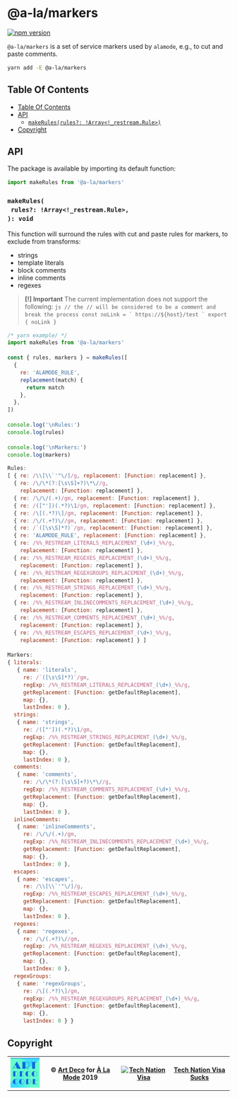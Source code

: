# @a-la/markers

[![npm version](https://badge.fury.io/js/%40a-la%2Fmarkers.svg)](https://npmjs.org/package/@a-la/markers)

`@a-la/markers` is a set of service markers used by `alamode`, e.g., to cut and paste comments.

```sh
yarn add -E @a-la/markers
```

## Table Of Contents

- [Table Of Contents](#table-of-contents)
- [API](#api)
  * [`makeRules(rules?: !Array<!_restream.Rule>)`](#makerulesrules-array_restreamrule-void)
- [Copyright](#copyright)


## API

The package is available by importing its default function:

```js
import makeRules from '@a-la/markers'
```

### `makeRules(`<br/>&nbsp;&nbsp;`rules?: !Array<!_restream.Rule>,`<br/>`): void`

This function will surround the rules with cut and paste rules for markers, to exclude from transforms:

- strings
- template literals
- block comments
- inline comments
- regexes

> **[!] Important** The current implementation does not support the following:
    ```js
    // the // will be considered to be a comment and break the process
    const noLink = `
      https://${host}/test
    `
    export { noLink }
    ```

```js
/* yarn example/ */
import makeRules from '@a-la/markers'

const { rules, markers } = makeRules([
  {
    re: 'ALAMODE_RULE',
    replacement(match) {
      return match
    },
  },
])

console.log('\nRules:')
console.log(rules)

console.log('\nMarkers:')
console.log(markers)
```
```js
Rules:
[ { re: /\\[\\`'"\/]/g, replacement: [Function: replacement] },
  { re: /\/\*(?:[\s\S]+?)\*\//g,
    replacement: [Function: replacement] },
  { re: /\/\/(.+)/gm, replacement: [Function: replacement] },
  { re: /(["'])(.*?)\1/gm, replacement: [Function: replacement] },
  { re: /\[(.*?)\]/gm, replacement: [Function: replacement] },
  { re: /\/(.+?)\//gm, replacement: [Function: replacement] },
  { re: /`([\s\S]*?)`/gm, replacement: [Function: replacement] },
  { re: 'ALAMODE_RULE', replacement: [Function: replacement] },
  { re: /%%_RESTREAM_LITERALS_REPLACEMENT_(\d+)_%%/g,
    replacement: [Function: replacement] },
  { re: /%%_RESTREAM_REGEXES_REPLACEMENT_(\d+)_%%/g,
    replacement: [Function: replacement] },
  { re: /%%_RESTREAM_REGEXGROUPS_REPLACEMENT_(\d+)_%%/g,
    replacement: [Function: replacement] },
  { re: /%%_RESTREAM_STRINGS_REPLACEMENT_(\d+)_%%/g,
    replacement: [Function: replacement] },
  { re: /%%_RESTREAM_INLINECOMMENTS_REPLACEMENT_(\d+)_%%/g,
    replacement: [Function: replacement] },
  { re: /%%_RESTREAM_COMMENTS_REPLACEMENT_(\d+)_%%/g,
    replacement: [Function: replacement] },
  { re: /%%_RESTREAM_ESCAPES_REPLACEMENT_(\d+)_%%/g,
    replacement: [Function: replacement] } ]

Markers:
{ literals: 
   { name: 'literals',
     re: /`([\s\S]*?)`/gm,
     regExp: /%%_RESTREAM_LITERALS_REPLACEMENT_(\d+)_%%/g,
     getReplacement: [Function: getDefaultReplacement],
     map: {},
     lastIndex: 0 },
  strings: 
   { name: 'strings',
     re: /(["'])(.*?)\1/gm,
     regExp: /%%_RESTREAM_STRINGS_REPLACEMENT_(\d+)_%%/g,
     getReplacement: [Function: getDefaultReplacement],
     map: {},
     lastIndex: 0 },
  comments: 
   { name: 'comments',
     re: /\/\*(?:[\s\S]+?)\*\//g,
     regExp: /%%_RESTREAM_COMMENTS_REPLACEMENT_(\d+)_%%/g,
     getReplacement: [Function: getDefaultReplacement],
     map: {},
     lastIndex: 0 },
  inlineComments: 
   { name: 'inlineComments',
     re: /\/\/(.+)/gm,
     regExp: /%%_RESTREAM_INLINECOMMENTS_REPLACEMENT_(\d+)_%%/g,
     getReplacement: [Function: getDefaultReplacement],
     map: {},
     lastIndex: 0 },
  escapes: 
   { name: 'escapes',
     re: /\\[\\`'"\/]/g,
     regExp: /%%_RESTREAM_ESCAPES_REPLACEMENT_(\d+)_%%/g,
     getReplacement: [Function: getDefaultReplacement],
     map: {},
     lastIndex: 0 },
  regexes: 
   { name: 'regexes',
     re: /\/(.+?)\//gm,
     regExp: /%%_RESTREAM_REGEXES_REPLACEMENT_(\d+)_%%/g,
     getReplacement: [Function: getDefaultReplacement],
     map: {},
     lastIndex: 0 },
  regexGroups: 
   { name: 'regexGroups',
     re: /\[(.*?)\]/gm,
     regExp: /%%_RESTREAM_REGEXGROUPS_REPLACEMENT_(\d+)_%%/g,
     getReplacement: [Function: getDefaultReplacement],
     map: {},
     lastIndex: 0 } }
```

## Copyright

<table>
  <tr>
    <th>
      <a href="https://artd.eco">
        <img src="https://raw.githubusercontent.com/wrote/wrote/master/images/artdeco.png" alt="Art Deco" />
      </a>
    </th>
    <th>© <a href="https://artd.eco">Art Deco</a> for <a href="https://alamode.cc">À La Mode</a> 2019</th>
    <th>
      <a href="https://www.technation.sucks" title="Tech Nation Visa">
        <img src="https://raw.githubusercontent.com/artdecoweb/www.technation.sucks/master/anim.gif"
          alt="Tech Nation Visa" />
      </a>
    </th>
    <th><a href="https://www.technation.sucks">Tech Nation Visa Sucks</a></th>
  </tr>
</table>